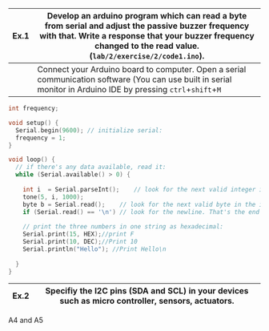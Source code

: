 |Ex.1|  Develop an arduino program which can read a byte from serial  and adjust the passive buzzer frequency with that. Write a response that your buzzer frequency changed to the read value. (`lab/2/exercise/2/code1.ino`).
---|---
||Connect your Arduino board to computer. Open a serial communication software (You can use built in serial monitor in Arduino IDE by pressing `ctrl`+`shift`+`M`

```C
int frequency;

void setup() {
  Serial.begin(9600); // initialize serial:
  frequency = 1;
}

void loop() {
  // if there's any data available, read it:
  while (Serial.available() > 0) {
 
    int i  = Serial.parseInt();    // look for the next valid integer in the incoming serial stream:
    tone(5, i, 1000);
    byte b = Serial.read();    // look for the next valid byte in the incoming serial stream:
    if (Serial.read() == '\n') // look for the newline. That's the end of your sentence:
      
    // print the three numbers in one string as hexadecimal:
    Serial.print(15, HEX);//print F
    Serial.print(10, DEC);//Print 10
    Serial.println("Hello"); //Print Hello\n
    
  }
}
```

|Ex.2|Specifiy the I2C pins (SDA and SCL) in your devices such as micro controller, sensors, actuators.
---|---

A4 and A5

